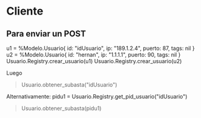 # Cliente

## Para enviar un POST

u1 = %Modelo.Usuario{ id: "idUsuario", ip: "189.1.2.4", puerto: 87, tags: nil }
u2 = %Modelo.Usuario{ id: "hernan", ip: "1.1.1.1", puerto: 90, tags: nil }
Usuario.Registry.crear_usuario(u1)
Usuario.Registry.crear_usuario(u2)

Luego
> Usuario.obtener_subasta("idUsuario")

Alternativamente:
pidu1 = Usuario.Registry.get_pid_usuario("idUsuario")
> Usuario.obtener_subasta(pidu1)
